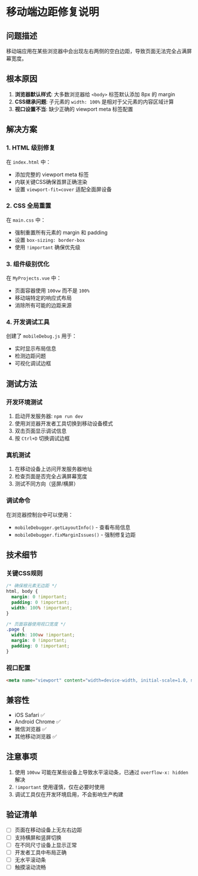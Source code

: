 # 移动端边距修复说明

## 问题描述
移动端应用在某些浏览器中会出现左右两侧的空白边距，导致页面无法完全占满屏幕宽度。

## 根本原因
1. **浏览器默认样式**: 大多数浏览器给 `<body>` 标签默认添加 8px 的 margin
2. **CSS继承问题**: 子元素的 `width: 100%` 是相对于父元素的内容区域计算
3. **视口设置不当**: 缺少正确的 viewport meta 标签配置

## 解决方案

### 1. HTML 级别修复
在 `index.html` 中：
- 添加完整的 viewport meta 标签
- 内联关键CSS确保首屏正确渲染
- 设置 `viewport-fit=cover` 适配全面屏设备

### 2. CSS 全局重置
在 `main.css` 中：
- 强制重置所有元素的 margin 和 padding
- 设置 `box-sizing: border-box`
- 使用 `!important` 确保优先级

### 3. 组件级别优化
在 `MyProjects.vue` 中：
- 页面容器使用 `100vw` 而不是 `100%`
- 移动端特定的响应式布局
- 消除所有可能的边距来源

### 4. 开发调试工具
创建了 `mobileDebug.js` 用于：
- 实时显示布局信息
- 检测边距问题
- 可视化调试边框

## 测试方法

### 开发环境测试
1. 启动开发服务器: `npm run dev`
2. 使用浏览器开发者工具切换到移动设备模式
3. 双击页面显示调试信息
4. 按 `Ctrl+D` 切换调试边框

### 真机测试
1. 在移动设备上访问开发服务器地址
2. 检查页面是否完全占满屏幕宽度
3. 测试不同方向（竖屏/横屏）

### 调试命令
在浏览器控制台中可以使用：
- `mobileDebugger.getLayoutInfo()` - 查看布局信息
- `mobileDebugger.fixMarginIssues()` - 强制修复边距

## 技术细节

### 关键CSS规则
```css
/* 确保根元素无边距 */
html, body {
  margin: 0 !important;
  padding: 0 !important;
  width: 100% !important;
}

/* 页面容器使用视口宽度 */
.page {
  width: 100vw !important;
  margin: 0 !important;
  padding: 0 !important;
}
```

### 视口配置
```html
<meta name="viewport" content="width=device-width, initial-scale=1.0, maximum-scale=1.0, user-scalable=no, viewport-fit=cover">
```

## 兼容性
- iOS Safari ✅
- Android Chrome ✅  
- 微信浏览器 ✅
- 其他移动浏览器 ✅

## 注意事项
1. 使用 `100vw` 可能在某些设备上导致水平滚动条，已通过 `overflow-x: hidden` 解决
2. `!important` 使用谨慎，仅在必要时使用
3. 调试工具仅在开发环境启用，不会影响生产构建

## 验证清单
- [ ] 页面在移动设备上无左右边距
- [ ] 支持横屏和竖屏切换
- [ ] 在不同尺寸设备上显示正常
- [ ] 开发者工具中布局正确
- [ ] 无水平滚动条
- [ ] 触摸滚动流畅
